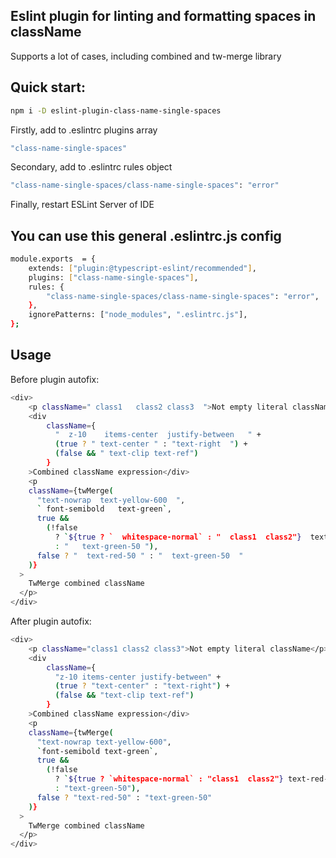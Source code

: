 ## Eslint plugin for linting and formatting spaces in className

Supports a lot of cases, including combined and tw-merge library

## Quick start:

```bash
npm i -D eslint-plugin-class-name-single-spaces
```

Firstly, add to .eslintrc plugins array

```bash
"class-name-single-spaces"
```

Secondary, add to .eslintrc rules object

```bash
"class-name-single-spaces/class-name-single-spaces": "error"
```

Finally, restart ESLint Server of IDE

## You can use this general .eslintrc.js config

```bash
module.exports  = {
	extends: ["plugin:@typescript-eslint/recommended"],
	plugins: ["class-name-single-spaces"],
	rules: {
		"class-name-single-spaces/class-name-single-spaces": "error",
	},
	ignorePatterns: ["node_modules", ".eslintrc.js"],
};
```

## Usage
Before plugin autofix:
```bash
<div>
    <p className=" class1   class2 class3  ">Not empty literal className</p>
    <div
        className={
          "  z-10    items-center  justify-between   " +
          (true ? " text-center " : "text-right  ") +
          (false && " text-clip text-ref")
        }
    >Combined className expression</div>
    <p
    className={twMerge(
      "text-nowrap  text-yellow-600  ",
      ` font-semibold   text-green`,
      true &&
        (!false
          ? `${true ? `  whitespace-normal` : "  class1  class2"}  text-red-50`
          : "   text-green-50 "),
      false ? "  text-red-50 " : "  text-green-50  "
    )}
  >
    TwMerge combined className
  </p>
</div>
```
After plugin autofix:
```bash
<div>
    <p className="class1 class2 class3">Not empty literal className</p>
    <div
        className={
          "z-10 items-center justify-between" +
          (true ? "text-center" : "text-right") +
          (false && "text-clip text-ref")
        }
    >Combined className expression</div>
    <p
    className={twMerge(
      "text-nowrap text-yellow-600",
      `font-semibold text-green`,
      true &&
        (!false
          ? `${true ? `whitespace-normal` : "class1  class2"} text-red-50`
          : "text-green-50"),
      false ? "text-red-50" : "text-green-50"
    )}
  >
    TwMerge combined className
  </p>
</div>
```

